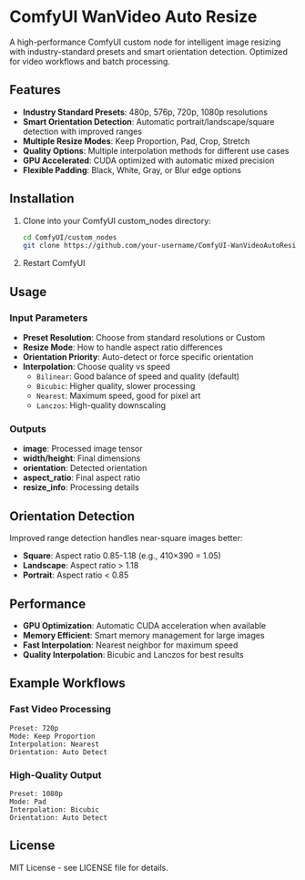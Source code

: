 # ComfyUI WanVideo Auto Resize

A high-performance ComfyUI custom node for intelligent image resizing with industry-standard presets and smart orientation detection. Optimized for video workflows and batch processing.

## Features

- **Industry Standard Presets**: 480p, 576p, 720p, 1080p resolutions
- **Smart Orientation Detection**: Automatic portrait/landscape/square detection with improved ranges
- **Multiple Resize Modes**: Keep Proportion, Pad, Crop, Stretch
- **Quality Options**: Multiple interpolation methods for different use cases
- **GPU Accelerated**: CUDA optimized with automatic mixed precision
- **Flexible Padding**: Black, White, Gray, or Blur edge options

## Installation

1. Clone into your ComfyUI custom_nodes directory:
   ```bash
   cd ComfyUI/custom_nodes
   git clone https://github.com/your-username/ComfyUI-WanVideoAutoResize
   ```

2. Restart ComfyUI

## Usage

### Input Parameters

- **Preset Resolution**: Choose from standard resolutions or Custom
- **Resize Mode**: How to handle aspect ratio differences
- **Orientation Priority**: Auto-detect or force specific orientation
- **Interpolation**: Choose quality vs speed
  - `Bilinear`: Good balance of speed and quality (default)
  - `Bicubic`: Higher quality, slower processing
  - `Nearest`: Maximum speed, good for pixel art
  - `Lanczos`: High-quality downscaling

### Outputs

- **image**: Processed image tensor
- **width/height**: Final dimensions
- **orientation**: Detected orientation
- **aspect_ratio**: Final aspect ratio
- **resize_info**: Processing details

## Orientation Detection

Improved range detection handles near-square images better:
- **Square**: Aspect ratio 0.85-1.18 (e.g., 410×390 = 1.05)
- **Landscape**: Aspect ratio > 1.18
- **Portrait**: Aspect ratio < 0.85

## Performance

- **GPU Optimization**: Automatic CUDA acceleration when available
- **Memory Efficient**: Smart memory management for large images
- **Fast Interpolation**: Nearest neighbor for maximum speed
- **Quality Interpolation**: Bicubic and Lanczos for best results

## Example Workflows

### Fast Video Processing
```
Preset: 720p
Mode: Keep Proportion
Interpolation: Nearest
Orientation: Auto Detect
```

### High-Quality Output
```
Preset: 1080p
Mode: Pad
Interpolation: Bicubic
Orientation: Auto Detect
```

## License

MIT License - see LICENSE file for details.